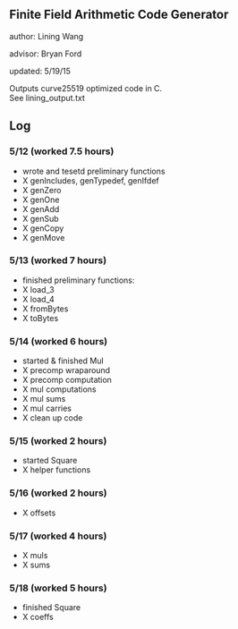 ## Finite Field Arithmetic Code Generator 

author: Lining Wang 

advisor: Bryan Ford 

updated: 5/19/15

Outputs curve25519 optimized code in C.  
See lining_output.txt

## Log 

### 5/12 (worked 7.5 hours)
- wrote and tesetd preliminary functions 
- X genIncludes, genTypedef, genIfdef
- X genZero
- X genOne
- X genAdd 
- X genSub
- X genCopy
- X genMove

### 5/13 (worked 7 hours)
- finished preliminary functions:
- X load_3 
- X load_4
- X fromBytes
- X toBytes

### 5/14 (worked 6 hours)
- started & finished Mul
- X precomp wraparound 
- X precomp computation
- X mul computations 
- X mul sums
- X mul carries 
- X clean up code  

### 5/15 (worked 2 hours)
- started Square
- X helper functions  

### 5/16 (worked 2 hours)
- X offsets

### 5/17 (worked 4 hours)
- X muls 
- X sums

### 5/18 (worked 5 hours)
- finished Square 
- X coeffs 
